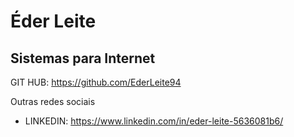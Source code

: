 # Éder Leite
## Sistemas para Internet
GIT HUB: https://github.com/EderLeite94

Outras redes sociais
- LINKEDIN: https://www.linkedin.com/in/eder-leite-5636081b6/
